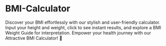# BMI-Calculator
Discover your BMI effortlessly with our stylish and user-friendly calculator. Input your height and weight, click to see instant results, and explore a BMI Weight Guide for interpretation. Empower your health journey with our Attractive BMI Calculator! 🌟

